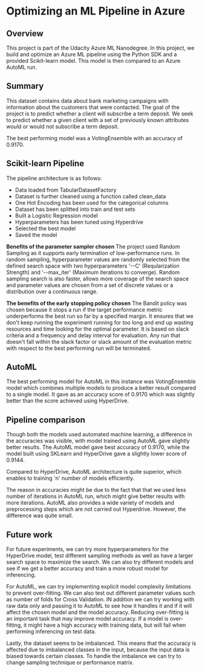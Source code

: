 # Optimizing an ML Pipeline in Azure

## Overview
This project is part of the Udacity Azure ML Nanodegree.
In this project, we build and optimize an Azure ML pipeline using the Python SDK and a provided Scikit-learn model.
This model is then compared to an Azure AutoML run.

## Summary
This dataset contains data about bank marketing campaigns with information about the customers that were contacted. The goal of the project is to predict whether a client will subscribe a term deposit. We seek to predict whether a given client with a set of previously known attributes would or would not subscribe a term deposit.

The best performing model was a VotingEnsemble with an accuracy of 0.9170.

## Scikit-learn Pipeline
The pipeline architecture is as follows:

* Data loaded from TabularDatasetFactory
* Dataset is further cleaned using a function called clean_data
* One Hot Encoding has been used for the categorical columns
* Dataset has been splitted into train and test sets
* Built a Logistic Regression model
* Hyperparameters has been tuned using Hyperdrive
* Selected the best model
* Saved the model 

**Benefits of the parameter sampler chosen**
The project used Random Sampling as it supports early termination of low-performance runs. In random sampling, hyperparameter values are randomly selected from the defined search space with two hyperparameters '--C' (Reqularization Strength) and '--max_iter' (Maximum iterations to converge).
Random sampling search is also faster, allows more coverage of the search space and parameter values are chosen from a set of discrete values or a distribution over a continuous range.

**The benefits of the early stopping policy chosen**
The Bandit policy was chosen because it stops a run if the target performance metric underperforms the best run so far by a specified margin. It ensures that we don't keep running the experiment running for too long and end up wasting resources and time looking for the optimal parameter. It is based on slack criteria and a frequency and delay interval for evaluation. Any run that doesn't fall within the slack factor or slack amount of the evaluation metric with respect to the best performing run will be terminated.

## AutoML
The best performing model for AutoML in this instance was VotingEnsemble model which combines multiple models to produce a better result compared to a single model. It gave as an accuracy score of 0.9170 which was slightly better than the score achieved using HyperDrive.

## Pipeline comparison
Though both the models used automated machine learning, a difference in the accuracies was visible, with model trained using AutoML gave slightly better results. The AutoML model gave best accuracy of 0.9170, while the model built using SKLearn and HyperDrive gave a slightly lower score of 0.9144.

Compared to HyperDrive, AutoML architecture is quite superior, which enables to training 'n' number of models efficiently.

The reason in accuracies might be due to the fact that that we used less number of iterations in AutoML run, which might give better results with more iterations. AutoML also provides a wide variety of models and preprocessing steps which are not carried out Hyperdrive. However, the difference was quite small.

## Future work
For future experiments, we can try more hyperparameters for the HyperDrive model, test different sampling methods as well as have a larger search space to maximize the search. We can also try different models and see if we get a better accuracy and train a more robust model for inferencing.

For AutoML, we can try implementing explicit model complexity limitations to prevent over-fitting. We can also test out different parameter values such as number of folds for Cross Validation. IN addition we can try working with raw data only and passing it to AutoML to see how it handles it and if it will affect the chosen model and the model accuracy. Reducing over-fitting is an important task that may improve model accuracy. If a model is over-fitting, it might have a high accuracy with training data, but will fail when performing inferencing on test data.

Lastly, the dataset seems to be imbalanced. This means that the accuracy is affected due to imbalanced classes in the input, because the input data is biased towards certain classes. To handle the imbalance we can try to change sampling technique or performance matrix. 
